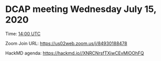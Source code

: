 # DCAP meeting Wednesday July 15, 2020 

Time: [14:00 UTC](https://www.timeanddate.com/worldclock/fixedtime.html?msg=DCAP+July+15&iso=20200715T14&p1=1440&ah=1&am=30) 

Zoom Join URL: https://us02web.zoom.us/j/84930188478

HackMD agenda: https://hackmd.io//XNRCNrsfTXiwCEvMlOOhFQ
